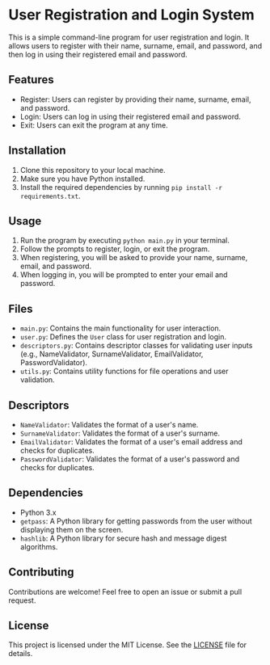 # User Registration and Login System

This is a simple command-line program for user registration and login. It allows users to register with their name, surname, email, and password, and then log in using their registered email and password.

## Features

- Register: Users can register by providing their name, surname, email, and password.
- Login: Users can log in using their registered email and password.
- Exit: Users can exit the program at any time.

## Installation

1. Clone this repository to your local machine.
2. Make sure you have Python installed.
3. Install the required dependencies by running `pip install -r requirements.txt`.

## Usage

1. Run the program by executing `python main.py` in your terminal.
2. Follow the prompts to register, login, or exit the program.
3. When registering, you will be asked to provide your name, surname, email, and password.
4. When logging in, you will be prompted to enter your email and password.

## Files

- `main.py`: Contains the main functionality for user interaction.
- `user.py`: Defines the `User` class for user registration and login.
- `descriptors.py`: Contains descriptor classes for validating user inputs (e.g., NameValidator, SurnameValidator, EmailValidator, PasswordValidator).
- `utils.py`: Contains utility functions for file operations and user validation.

## Descriptors

- `NameValidator`: Validates the format of a user's name.
- `SurnameValidator`: Validates the format of a user's surname.
- `EmailValidator`: Validates the format of a user's email address and checks for duplicates.
- `PasswordValidator`: Validates the format of a user's password and checks for duplicates.

## Dependencies

- Python 3.x
- `getpass`: A Python library for getting passwords from the user without displaying them on the screen.
- `hashlib`: A Python library for secure hash and message digest algorithms.

## Contributing

Contributions are welcome! Feel free to open an issue or submit a pull request.

## License

This project is licensed under the MIT License. See the [LICENSE](LICENSE) file for details.
